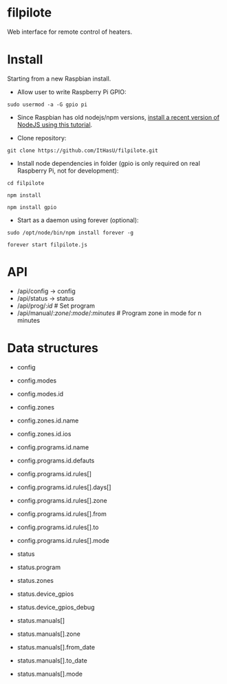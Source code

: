 filpilote
=========

Web interface for remote control of heaters.

Install
=======

Starting from a new Raspbian install.

* Allow user to write Raspberry Pi GPIO:

`sudo usermod -a -G gpio pi`

* Since Raspbian has old nodejs/npm versions, [install a recent version of NodeJS using this tutorial](http://raspberryalphaomega.org.uk/2014/06/11/installing-and-using-node-js-on-raspberry-pi/).

* Clone repository:

`git clone https://github.com/ItHasU/filpilote.git`

* Install node dependencies in folder (gpio is only required on real Raspberry Pi, not for development):

`cd filpilote`

`npm install`

`npm install gpio`

* Start as a daemon using forever (optional):

`sudo /opt/node/bin/npm install forever -g`

`forever start filpilote.js`

API
===
* /api/config -> config
* /api/status -> status
* /api/prog/:_id_ # Set program
* /api/manual/:_zone_/:_mode_/:_minutes_ # Program zone in mode for n minutes

Data structures
===============

* config
* config.modes
* config.modes.id
* config.zones
* config.zones.id.name
* config.zones.id.ios
* config.programs.id.name
* config.programs.id.defauts
* config.programs.id.rules[]
* config.programs.id.rules[].days[]
* config.programs.id.rules[].zone
* config.programs.id.rules[].from
* config.programs.id.rules[].to
* config.programs.id.rules[].mode

* status
* status.program
* status.zones
* status.device_gpios
* status.device\_gpios\_debug
* status.manuals[]
* status.manuals[].zone
* status.manuals[].from\_date
* status.manuals[].to\_date
* status.manuals[].mode